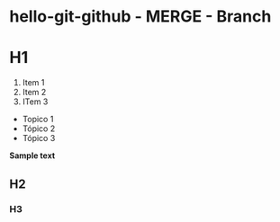 # hello-git-github - MERGE - Branch

# H1

1. Item 1
2. Item 2
3. ITem 3

* Topico 1
* Tópico 2
* Tópico 3

**Sample text**
## H2
### H3
